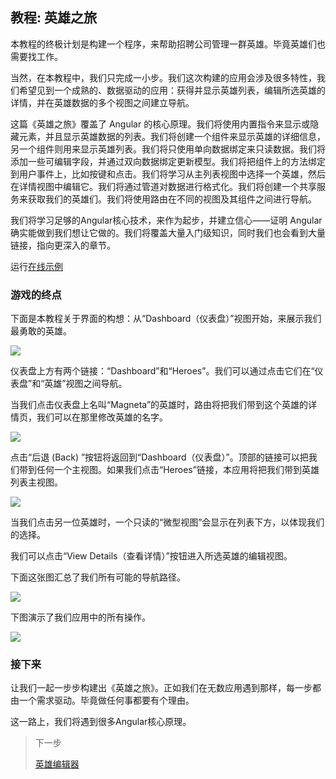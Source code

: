 ## 教程: 英雄之旅

本教程的终极计划是构建一个程序，来帮助招聘公司管理一群英雄。毕竟英雄们也需要找工作。

当然，在本教程中，我们只完成一小步。我们这次构建的应用会涉及很多特性，我们希望见到一个成熟的、数据驱动的应用：获得并显示英雄列表，编辑所选英雄的详情，并在英雄数据的多个视图之间建立导航。

这篇《英雄之旅》覆盖了 Angular 的核心原理。我们将使用内置指令来显示或隐藏元素，并且显示英雄数据的列表。我们将创建一个组件来显示英雄的详细信息，另一个组件则用来显示英雄列表。我们将只使用单向数据绑定来只读数据。我们将添加一些可编辑字段，并通过双向数据绑定更新模型。我们将把组件上的方法绑定到用户事件上，比如按键和点击。我们将学习从主列表视图中选择一个英雄，然后在详情视图中编辑它。我们将通过管道对数据进行格式化。我们将创建一个共享服务来获取我们的英雄们。我们将使用路由在不同的视图及其组件之间进行导航。

我们将学习足够的Angular核心技术，来作为起步，并建立信心——证明 Angular 确实能做到我们想让它做的。我们将覆盖大量入门级知识，同时我们也会看到大量链接，指向更深入的章节。

运行[在线示例](http://angular-examples.github.io/toh-6)

### 游戏的终点

下面是本教程关于界面的构想：从“Dashboard（仪表盘）”视图开始，来展示我们最勇敢的英雄。

![](https://webdev.dartlang.org/resources/images/devguide/toh/heroes-dashboard-1.png)

仪表盘上方有两个链接：“Dashboard”和“Heroes”。我们可以通过点击它们在“仪表盘”和“英雄”视图之间导航。

当我们点击仪表盘上名叫“Magneta”的英雄时，路由将把我们带到这个英雄的详情页，我们可以在那里修改英雄的名字。

![](https://webdev.dartlang.org/resources/images/devguide/toh/hero-details-1.png)

点击“后退 (Back) ”按钮将返回到“Dashboard（仪表盘）”。顶部的链接可以把我们带到任何一个主视图。如果我们点击“Heroes”链接，本应用将把我们带到英雄列表主视图。

![](https://webdev.dartlang.org/resources/images/devguide/toh/heroes-list-2.png)

当我们点击另一位英雄时，一个只读的“微型视图”会显示在列表下方，以体现我们的选择。

我们可以点击“View Details（查看详情）”按钮进入所选英雄的编辑视图。

下面这张图汇总了我们所有可能的导航路径。

![](https://webdev.dartlang.org/resources/images/devguide/toh/nav-diagram.png)

下图演示了我们应用中的所有操作。

![](https://webdev.dartlang.org/resources/images/devguide/toh/toh-anim.gif)

### 接下来

让我们一起一步步构建出《英雄之旅》。正如我们在无数应用遇到那样，每一步都由一个需求驱动。毕竟做任何事都要有个理由。

这一路上，我们将遇到很多Angular核心原理。

> 下一步
>
> [英雄编辑器](./英雄编辑器.md)
